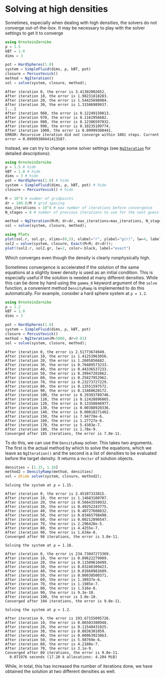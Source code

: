 # Solving at high densities

Sometimes, especially when dealing with high densities, the solvers do not converge out-of-the-box. It may be necessary to play with the solver settings to get it to converge
```julia
using OrnsteinZernike
ρ = 1.5
kBT = 1.0
dims = 3

pot = HardSpheres(1.0)
system = SimpleFluid(dims, ρ, kBT, pot)
closure = PercusYevick()
method = NgIteration()
sol = solve(system, closure, method);
```
```
After iteration 0, the error is 3.41302002652.
After iteration 10, the error is 1.98231818283.
After iteration 20, the error is 1.54425698984.
After iteration 30, the error is 1.31506989937.
[...]
After iteration 960, the error is 0.12249150013.
After iteration 970, the error is 0.1162956682.
After iteration 980, the error is 0.12306597032.
After iteration 990, the error is 0.10235109774.
After iteration 1000, the error is 0.09999300441.
ERROR: Recursive iteration did not converge within 1001 steps. Current error = 0.09999300441413587.
```

Instead, we can try to change some solver settings (see [`NgIteration`](@ref) for detailed descriptions):

```julia
using OrnsteinZernike
ρ = 1.5 # hide
kBT = 1.0 # hide
dims = 3 # hide
pot = HardSpheres(1.0) # hide
system = SimpleFluid(dims, ρ, kBT, pot) # hide
closure = PercusYevick() # hide

M = 10^4 # number of gridpoints
dr = 100.0/M # grid spacing
max_iterations = 10^4 # max number of iterations before convergence 
N_stages = 8 # number of previous iterations to use for the next guess

method = NgIteration(M=M; dr=dr, max_iterations=max_iterations, N_stages=N_stages)
sol = solve(system, closure, method);
```
```julia pyhd
using Plots
plot(sol.r, sol.gr, xlims=(0,5), xlabel="r", ylabel="g(r)", lw=4, label="iterative")
sol2 = solve(system, closure, Exact(M=M; dr=dr));
plot!(sol2.r, sol2.gr, lw=2, color=:black, label="exact")
```
Which converges even though the density is clearly nonphysically high.

Sometimes convergence is accelerated if the solution of the same equations at a slightly lower density is used as an initial condition. This is especially useful if the solution is needed at many different densities. While this can be done by hand using the `gamma_0` keyword argument of the `solve` function, a convenient method `DensityRamp` is implemented to do this automatically. For example, consider a hard sphere system at `ρ = 1.2`.

```julia
using OrnsteinZernike
ρ = 1.2
kBT = 1.0
dims = 3

pot = HardSpheres(1.0)
system = SimpleFluid(dims, ρ, kBT, pot)
closure = PercusYevick()
method = NgIteration(M=5000, dr=0.01)
sol = solve(system, closure, method);
```
```
After iteration 0, the error is 2.51773674949.
After iteration 10, the error is 1.41253963056.
After iteration 20, the error is 1.2605856682.
After iteration 30, the error is 0.70489573233.
After iteration 40, the error is 0.44336537233.
After iteration 50, the error is 0.39947202862.
After iteration 60, the error is 0.25827952962.
After iteration 70, the error is 0.23273727229.
After iteration 80, the error is 0.13551597572.
After iteration 90, the error is 0.13460620172.
After iteration 100, the error is 0.29303789746.
After iteration 110, the error is 0.12428896865.
After iteration 120, the error is 0.13350846977.
After iteration 130, the error is 0.00388920336.
After iteration 140, the error is 0.00018271462.
After iteration 150, the error is 7.94778e-6.
After iteration 160, the error is 1.27727e-6.
After iteration 170, the error is 5.4383e-7.
After iteration 180, the error is 1.78e-9.
Converged after 185 iterations, the error is 7.0e-11.
```


To do this, we can use the `DensityRamp` solver. This takes two arguments. The first is the actual method by which to solve the equations, which we leave as `NgIteration()` and the second is a list of densities to be evaluated before the target density. It returns a `Vector` of solution objects.

```julia
densities = [1.15, 1.18]
method2 = DensityRamp(method, densities)
sol = @time solve(system, closure, method2);
```
```
Solving the system at ρ = 1.15.

After iteration 0, the error is 2.45107333815.
After iteration 10, the error is 1.14683100707.
After iteration 20, the error is 0.56643550932.
After iteration 30, the error is 0.49252243775.
After iteration 40, the error is 0.40727608832.
After iteration 50, the error is 0.03465798498.
After iteration 60, the error is 0.00212896547.
After iteration 70, the error is 2.296428e-5.
After iteration 80, the error is 4.4255e-7.
After iteration 90, the error is 1.634e-8.
Converged after 98 iterations, the error is 3.0e-11.

Solving the system at ρ = 1.18.

After iteration 0, the error is 234.73047273369.
After iteration 10, the error is 0.09622279909.
After iteration 20, the error is 0.11509610499.
After iteration 30, the error is 0.03246309423.
After iteration 40, the error is 0.01668981609.
After iteration 50, the error is 0.00030500371.
After iteration 60, the error is 1.38937e-6.
After iteration 70, the error is 1.1985e-7.
After iteration 80, the error is 1.516e-8.
After iteration 90, the error is 9.3e-10.
After iteration 100, the error is 3.0e-10.
Converged after 104 iterations, the error is 9.0e-11.

Solving the system at ρ = 1.2.

After iteration 0, the error is 193.67155095726.
After iteration 10, the error is 0.06503380948.
After iteration 20, the error is 0.11540431925.
After iteration 30, the error is 0.0836301059.
After iteration 40, the error is 0.00063923863.
After iteration 50, the error is 5.98769e-6.
After iteration 60, the error is 4.2188e-7.
After iteration 70, the error is 3.1e-9.
Converged after 80 iterations, the error is 9.0e-11.
  0.071976 seconds (17.20 k allocations: 4.204 MiB)
```

While, in total, this has increased the number of iterations done, we have obtained the solution at two different densities as well.